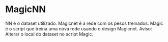 # MagicNN
NN é o dataset utilizado.
Magicnet é a rede com os pesos treinados.
Magic é o script que treina uma nova rede usando o design Magicnet. 
Aviso: Alterar o local do dataset no script Magic.
